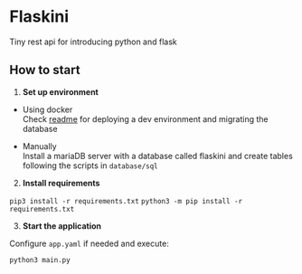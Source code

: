# Flaskini

Tiny rest api for introducing python and flask 

## How to start

1. **Set up environment**

- Using docker  
    Check [readme](deploy/README.md) for deploying a dev environment and migrating the database

- Manually  
    Install a mariaDB server with a database called flaskini and create tables following the scripts in `database/sql`
  
2. **Install requirements**

```pip3 install -r requirements.txt```
```python3 -m pip install -r requirements.txt```
   
3. **Start the application**  

Configure `app.yaml` if needed and execute:

```python3 main.py```
